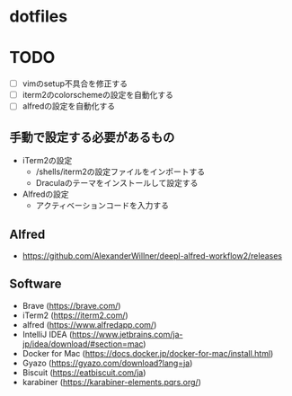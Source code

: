 # dotfiles

# TODO
- [ ] vimのsetup不具合を修正する
- [ ] iterm2のcolorschemeの設定を自動化する
- [ ] alfredの設定を自動化する

## 手動で設定する必要があるもの
- iTerm2の設定
  - /shells/iterm2の設定ファイルをインポートする
  - Draculaのテーマをインストールして設定する
- Alfredの設定
  - アクティベーションコードを入力する

## Alfred
  - https://github.com/AlexanderWillner/deepl-alfred-workflow2/releases

## Software
  - Brave
    (https://brave.com/)
  - iTerm2
    (https://iterm2.com/)
  - alfred
    (https://www.alfredapp.com/)
  - IntelliJ IDEA
    (https://www.jetbrains.com/ja-jp/idea/download/#section=mac)
  - Docker for Mac
    (https://docs.docker.jp/docker-for-mac/install.html)
  - Gyazo
    (https://gyazo.com/download?lang=ja)
  - Biscuit
    (https://eatbiscuit.com/ja)
  - karabiner
    (https://karabiner-elements.pqrs.org/)
